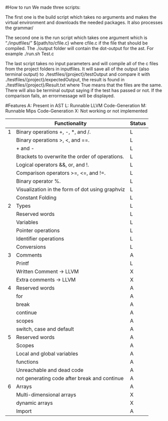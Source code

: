 
#How to run
We made three scripts:

The first one is the build script which takes no arguments and makes the virtual environment 
and downloads the needed packages. It also processes the grammar/

The second one is the run script which takes one argument which is “./inputfiles/” ${path/to/cfile.c} where cfile.c if the file that should be compiled.
The ./output folder will contain the dot-output for the ast. For example ./run.sh Test.c

The last script takes no input parameters and will compile all of the c files from the project folders in inputfiles.
It will save all of the output (also terminal output) to ./testfiles/{project}/testOutput and compare it with
./testfiles/{project}/expectedOutput, the result is found in ./testfiles/{project}/Result.txt 
where True means that the files are the same. There will also be terminal output saying if the test has passed or not. 
If the comparison fails, an errormessage will be displayed. 





#Features
A: Present in AST
L: Runnable LLVM Code-Generation
M: Runnable Mips Code-Generation
X: Not working or not implemented


|     | Functionality                                   | Status |
|-----|-------------------------------------------------|--------|
| 1   | Binary operations +, -, *, and /.               | L      |
|     | Binary operations >, <, and ==.                 | L      |
|     | + and -                                         | L      |
|     | Brackets to overwrite the order of operations.  | L      |
|     | Logical operators &&, or, and !.                | L      |
|     | Comparison operators >=, <=, and !=.            | L      |
|     | Binary operator %.                              | L      |
|     | Visualization in the form of dot using graphviz | L      |
|     | Constant Folding                                | L      |
| 2   | Types                                           | L      |
|     | Reserved words                                  | L      |
|     | Variables                                       | L      |
|     | Pointer operations                              | L      |
|     | Identifier operations                           | L      |
|     | Conversions                                     | L      |
| 3   | Comments                                        | A      |
|     | Printf                                          | L      |
|     | Written Comment -> LLVM                         | X      |
|     | Extra comments -> LLVM                          | X      |
| 4   | Reserved words                                  | A      |
|     | for                                             | A      |
|     | break                                           | A      |
|     | continue                                        | A      |
|     | scopes                                          | A      |
|     | switch, case and default                        | A      |
| 5   | Reserved words                                  | A      |
|     | Scopes                                          | A      |
|     | Local and global variables                      | A      |
|     | functions                                       | A      |
|     | Unreachable and dead code                       | A      |
|     | not generating code after break and continue    | A      |
| 6   | Arrays                                          | A      |
|     | Multi-dimensional arrays                        | X      |
|     | dynamic arrays                                  | X      |
|     | Import                                          | A      |